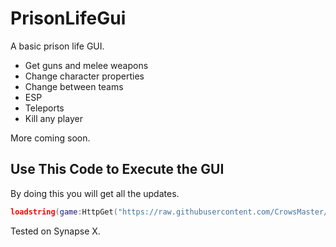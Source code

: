 # PrisonLifeGui
A basic prison life GUI.

- Get guns and melee weapons
- Change character properties
- Change between teams
- ESP
- Teleports
- Kill any player

More coming soon.

## Use This Code to Execute the GUI
By doing this you will get all the updates.
```lua
loadstring(game:HttpGet("https://raw.githubusercontent.com/CrowsMaster/PrisonLifeGui/main/master.lua"))()
```

Tested on Synapse X.
